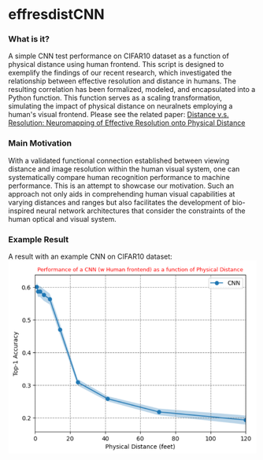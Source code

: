 # effresdistCNN
### What is it?
A simple CNN test performance on CIFAR10 dataset as a function of physical distance using human frontend. This script is designed to exemplify the findings of our recent research, which investigated the relationship between effective resolution and distance in humans. The resulting correlation has been formalized, modeled, and encapsulated into a Python function. This function serves as a scaling transformation, simulating the impact of physical distance on neuralnets employing a human's visual frontend. Please see the related paper: 
[Distance v.s. Resolution: Neuromapping of Effective Resolution onto Physical Distance](https://www.biorxiv.org/content/10.1101/2023.08.03.551725v1)
### Main Motivation
With a validated functional connection established between viewing distance and image resolution within the human visual system, one can systematically compare human recognition performance to machine performance. This is an attempt to showcase our motivation. Such an approach not only aids in comprehending human visual capabilities at varying distances and ranges but also facilitates the development of bio-inspired neural network architectures that consider the constraints of the human optical and visual system.
### Example Result 
A result with an example CNN on CIFAR10 dataset:
![Picture cannot be found!](perfplot.png)

